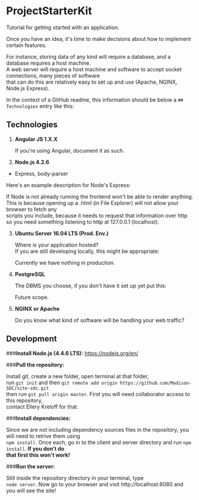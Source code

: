 # ProjectStarterKit

Tutorial for getting started with an application.

Once you have an idea, it's time to make decisions about how to implement certain features.

For instance, storing data of any kind will require a database, and a database requires a host machine.  
A web server will require a host machine and software to accept socket connections, many pieces of software  
that can do this are relatively easy to set up and use (Apache, NGINX, Node.js Express).

In the context of a GitHub readme, this information should be below a `## Technologies` entry like this:

## Technologies

1. **Angular JS 1.X.X**

   If you're using Angular, document it as such.

2. **Node.js 4.2.6**
  * Express, body-parser

   Here's an example description for Node's Express:
   
   If Node is not already running the frontend won't be able to render anything.  
   This is because opening up a .html (in File Explorer) will not allow your browser to fetch any  
   scripts you include, because it needs to request that information over http  
   so you need something listening to http at 127.0.0.1 (localhost).

3. **Ubuntu Server 16.04 LTS (Prod. Env.)**

   Where is your application hosted?  
   If you are still developing locally, this might be appropriate:
   
   Currently we have nothing in production.

4. **PostgreSQL**

   The DBMS you choose, if you don't have it set up yet put this:
   
   Future scope.

5. **NGINX or Apache**

   Do you know what kind of software will be handling your web traffic?

## Development

###**Install Node.js (4.4.6 LTS):** https://nodejs.org/en/

###**Pull the repository:**

Install git, create a new folder, open terminal at that folder,  
run `git init` and then `git remote add origin https://github.com/Madison-SDC/site-sdc.git`  
then run `git pull origin master`. First you will need collaborator access to this repository,  
contact Ellery Kreloff for that.

###**Install dependencies:**

Since we are not including dependency sources files in the repository, you will need to retrive them using  
`npm install`. Once each, go in to the client and server directory and run `npm install`. **If you don't do  
that first this won't work!**

###**Run the server:**

Still inside the repository directory in your terminal, type  
`node server`. Now go to your browser and visit http://localhost:8080 and you will see the site!

